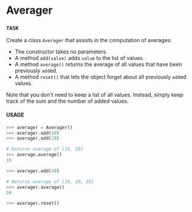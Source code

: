 # Averager

### `TASK`

Create a class `Averager` that assists in the computation of averages:

- The constructor takes no parameters.
- A method `add(value)` adds `value` to the list of values.
- A method `average()` returns the average of all values that have been previously `add`ed.
- A method `reset()` that lets the object forget about all previously `add`ed values.

Note that you don't need to keep a list of all values.
Instead, simply keep track of the sum and the number of added values.

#### USAGE

```python
>>> averager = Averager()
>>> averager.add(10)
>>> averager.add(20)

# Returns average of [10, 20]
>>> average.average()
15

>>> averager.add(30)

# Returns average of [10, 20, 30]
>>> averager.average()
20

>>> averager.reset()
```
